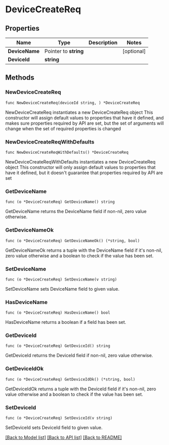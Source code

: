 # DeviceCreateReq

## Properties

Name | Type | Description | Notes
------------ | ------------- | ------------- | -------------
**DeviceName** | Pointer to **string** |  | [optional] 
**DeviceId** | **string** |  | 

## Methods

### NewDeviceCreateReq

`func NewDeviceCreateReq(deviceId string, ) *DeviceCreateReq`

NewDeviceCreateReq instantiates a new DeviceCreateReq object
This constructor will assign default values to properties that have it defined,
and makes sure properties required by API are set, but the set of arguments
will change when the set of required properties is changed

### NewDeviceCreateReqWithDefaults

`func NewDeviceCreateReqWithDefaults() *DeviceCreateReq`

NewDeviceCreateReqWithDefaults instantiates a new DeviceCreateReq object
This constructor will only assign default values to properties that have it defined,
but it doesn't guarantee that properties required by API are set

### GetDeviceName

`func (o *DeviceCreateReq) GetDeviceName() string`

GetDeviceName returns the DeviceName field if non-nil, zero value otherwise.

### GetDeviceNameOk

`func (o *DeviceCreateReq) GetDeviceNameOk() (*string, bool)`

GetDeviceNameOk returns a tuple with the DeviceName field if it's non-nil, zero value otherwise
and a boolean to check if the value has been set.

### SetDeviceName

`func (o *DeviceCreateReq) SetDeviceName(v string)`

SetDeviceName sets DeviceName field to given value.

### HasDeviceName

`func (o *DeviceCreateReq) HasDeviceName() bool`

HasDeviceName returns a boolean if a field has been set.

### GetDeviceId

`func (o *DeviceCreateReq) GetDeviceId() string`

GetDeviceId returns the DeviceId field if non-nil, zero value otherwise.

### GetDeviceIdOk

`func (o *DeviceCreateReq) GetDeviceIdOk() (*string, bool)`

GetDeviceIdOk returns a tuple with the DeviceId field if it's non-nil, zero value otherwise
and a boolean to check if the value has been set.

### SetDeviceId

`func (o *DeviceCreateReq) SetDeviceId(v string)`

SetDeviceId sets DeviceId field to given value.



[[Back to Model list]](../README.md#documentation-for-models) [[Back to API list]](../README.md#documentation-for-api-endpoints) [[Back to README]](../README.md)


